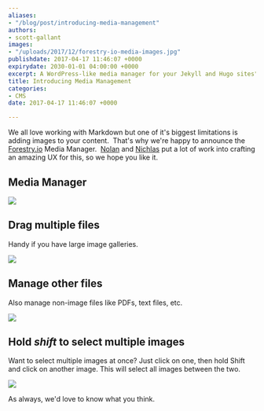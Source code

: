 ```yaml
---
aliases:
- "/blog/post/introducing-media-management"
authors:
- scott-gallant
images:
- "/uploads/2017/12/forestry-io-media-images.jpg"
publishdate: 2017-04-17 11:46:07 +0000
expirydate: 2030-01-01 04:00:00 +0000
excerpt: A WordPress-like media manager for your Jekyll and Hugo sites"
title: Introducing Media Management
categories:
- CMS
date: 2017-04-17 11:46:07 +0000

---
```

We all love working with Markdown but one of it's biggest limitations is adding images to your content.  That's why we're happy to announce the [Forestry.io](https://forestry.io) Media Manager.  [Nolan](https://twitter.com/ncphi) and <a href="https://twitter.com/nichlaswa" class="">Nichlas</a> put a lot of work into crafting an amazing UX for this, so we hope you like it.
<!--<iframe width="853" height="480" src="https://www.youtube.com/embed/WI-bwB0esmk?rel=0&amp;showinfo=0" frameborder="0" allowfullscreen=""></iframe>-->

## Media Manager

![](/uploads/2017/12/Forestry-media-manager.png)

## Drag multiple files

Handy if you have large image galleries.

![](/uploads/2017/12/drag-drop-multiple-images.jpg)

## Manage other files

Also manage non-image files like PDFs, text files, etc.

![](/uploads/2017/12/Forestry-pdf.png)

## Hold *shift* to select multiple images

Want to select multiple images at once? Just click on one, then hold Shift and click on another image. This will select all images between the two.

![](/uploads/2017/12/select-multiple-images.gif)

As always, we'd love to know what you think.